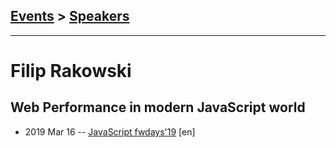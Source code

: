 ## [Events](../README.md) > [Speakers](../speakers.md)
---

# Filip Rakowski

## Web Performance in modern JavaScript world
- 2019 Mar 16 -- [JavaScript fwdays&#39;19](https://fwdays.com/en/event/js-fwdays-2019/review/web-performance-in-modern-javascript-world) [en]   
